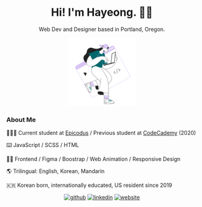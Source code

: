<h1 align="center">Hi! I'm Hayeong. 🫶🏻 </h1> 
<p align="center">Web Dev and Designer based in Portland, Oregon.</p>

<p align="center">
  <img width="180" height="180" src="https://github.com/hypyeon/hypyeon/blob/main/sammy-line-young-woman-coding-on-laptop.gif">
</p>
<h3>About Me</h3>
<div>
  <p>
    👩🏻‍🏫 Current student at <a href="https://www.epicodus.com/">Epicodus</a> / Previous student at <a href="https://www.codecademy.com/profiles/hayongcodes">CodeCademy</a> (2020)
  </p>
  <p>
    ⌨️ JavaScript / SCSS / HTML 
  </p>
  <p>
    ✍🏻 Frontend / Figma / Boostrap / Web Animation / Responsive Design
  </p>
  <p>
    🌎 Trilingual: English, Korean, Mandarin
  </p>
  <p>
    🇰🇷 Korean born, internationally educated, US resident since 2019
  </p>
</div>
<p align="center">
  <a href="https://github.com/hypyeon"><img src='https://cdn.jsdelivr.net/npm/simple-icons@3.0.1/icons/github.svg' alt='github' height='30'></a>  
  <a href="https://www.linkedin.com/in/hayeongp828663811/"><img src='https://cdn.jsdelivr.net/npm/simple-icons@3.0.1/icons/linkedin.svg' alt='linkedin' height='30'></a>  
  <a href="https://www.hayeong.website"><img src='https://cdn.jsdelivr.net/npm/simple-icons@3.0.1/icons/icloud.svg' alt='website' height='30'></a>  
</p>
